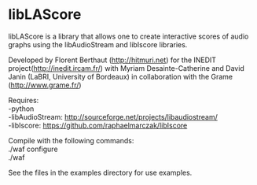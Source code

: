 libLAScore
==========

libLAScore is a library that allows one to create interactive scores of audio graphs using the libAudioStream and libIscore libraries.

Developed by Florent Berthaut (http://hitmuri.net) for the INEDIT project(http://inedit.ircam.fr/) with Myriam Desainte-Catherine and David Janin (LaBRI, University of Bordeaux) in collaboration with the Grame (http://www.grame.fr/)

Requires:   
-python   
-libAudioStream: http://sourceforge.net/projects/libaudiostream/   
-libIscore: https://github.com/raphaelmarczak/libIscore   

Compile with the following commands:   
./waf configure   
./waf   

See the files in the examples directory for use examples.


